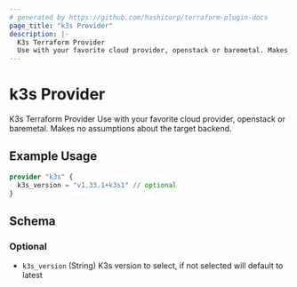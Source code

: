 ```yaml
---
# generated by https://github.com/hashicorp/terraform-plugin-docs
page_title: "k3s Provider"
description: |-
  K3s Terraform Provider
  Use with your favorite cloud provider, openstack or baremetal. Makes no assumptions about the target backend.
---
```


# k3s Provider

K3s Terraform Provider
Use with your favorite cloud provider, openstack or baremetal. Makes no assumptions about the target backend.

## Example Usage

```terraform
provider "k3s" {
  k3s_version = "v1.33.1+k3s1" // optional
}
```

<!-- schema generated by tfplugindocs -->
## Schema

### Optional

- `k3s_version` (String) K3s version to select, if not selected will default to latest
